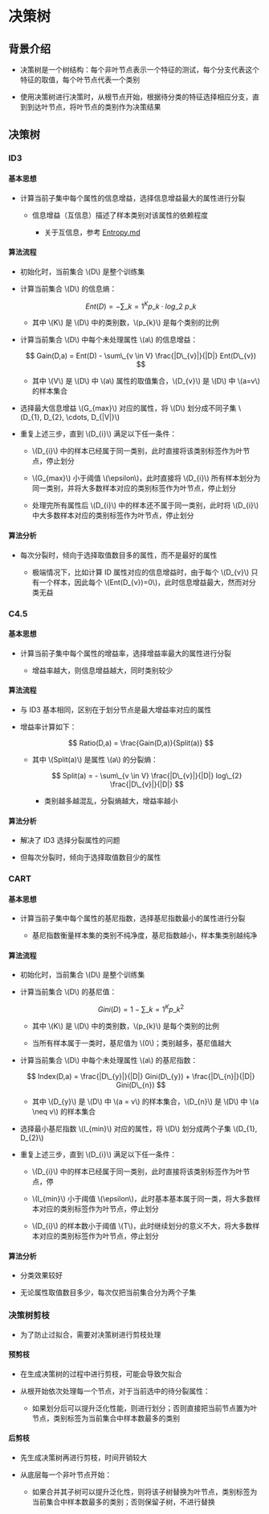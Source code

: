 <script type="text/javascript" src="http://cdn.mathjax.org/mathjax/latest/MathJax.js?config=default"></script>

# 决策树

## 背景介绍

- 决策树是一个树结构：每个非叶节点表示一个特征的测试，每个分支代表这个特征的取值，每个叶节点代表一个类别

- 使用决策树进行决策时，从根节点开始，根据待分类的特征选择相应分支，直到到达叶节点，将叶节点的类别作为决策结果

## 决策树

### ID3

#### 基本思想

- 计算当前子集中每个属性的信息增益，选择信息增益最大的属性进行分裂

	- 信息增益（互信息）描述了样本类别对该属性的依赖程度

		- 关于互信息，参考 [Entropy.md](Entropy.md)

#### 算法流程

- 初始化时，当前集合 \\(D\\) 是整个训练集

- 计算当前集合 \\(D\\) 的信息熵：

	$$ Ent(D) = - \sum\_{k=1}^{K} p\_{k} \cdot log\_{2} \ {p\_{k}} $$

	- 其中 \\(K\\) 是 \\(D\\) 中的类别数，\\(p\_{k}\\) 是每个类别的比例

- 计算当前集合 \\(D\\) 中每个未处理属性 \\(a\\) 的信息增益：

	$$ Gain(D,a) = Ent(D) - \sum\_{v \in V} \frac{|D\_{v}|}{|D|} Ent(D\_{v}) $$

	- 其中 \\(V\\) 是 \\(D\\) 中 \\(a\\) 属性的取值集合，\\(D\_{v}\\) 是 \\(D\\) 中 \\(a=v\\) 的样本集合

- 选择最大信息增益 \\(G\_{max}\\) 对应的属性，将 \\(D\\) 划分成不同子集 \\(D\_{1}, D\_{2}, \cdots, D\_{|V|}\\)

- 重复上述三步，直到 \\(D\_{i}\\) 满足以下任一条件：

	- \\(D\_{i}\\) 中的样本已经属于同一类别，此时直接将该类别标签作为叶节点，停止划分

	- \\(G\_{max}\\) 小于阈值 \\(\epsilon\\)，此时直接将 \\(D\_{i}\\) 所有样本划分为同一类别，并将大多数样本对应的类别标签作为叶节点，停止划分

	- 处理完所有属性后 \\(D\_{i}\\) 中的样本还不属于同一类别，此时将 \\(D\_{i}\\) 中大多数样本对应的类别标签作为叶节点，停止划分

#### 算法分析

- 每次分裂时，倾向于选择取值数目多的属性，而不是最好的属性

	- 极端情况下，比如计算 ID 属性对应的信息增益时，由于每个 \\(D\_{v}\\) 只有一个样本，因此每个 \\(Ent(D\_{v})=0\\)，此时信息增益最大，然而对分类无益

### C4.5

#### 基本思想

- 计算当前子集中每个属性的增益率，选择增益率最大的属性进行分裂

	- 增益率越大，则信息增益越大，同时类别较少

#### 算法流程

- 与 ID3 基本相同，区别在于划分节点是最大增益率对应的属性

- 增益率计算如下：

	$$ Ratio(D,a) = \frac{Gain(D,a)}{Split(a)} $$

	- 其中 \\(Split(a)\\) 是属性 \\(a\\) 的分裂熵：

		$$ Split(a) = - \sum\_{v \in V} \frac{|D\_{v}|}{|D|} log\_{2} \frac{|D\_{v}|}{|D|} $$

		- 类别越多越混乱，分裂熵越大，增益率越小

#### 算法分析

- 解决了 ID3 选择分裂属性的问题

- 但每次分裂时，倾向于选择取值数目少的属性

### CART

#### 基本思想

- 计算当前子集中每个属性的基尼指数，选择基尼指数最小的属性进行分裂

	- 基尼指数衡量样本集的类别不纯净度，基尼指数越小，样本集类别越纯净

#### 算法流程

- 初始化时，当前集合 \\(D\\) 是整个训练集

- 计算当前集合 \\(D\\) 的基尼值：

	$$ Gini(D) = 1 - \sum\_{k=1}^{K} p\_{k}^{2} $$

	- 其中 \\(K\\) 是 \\(D\\) 中的类别数，\\(p\_{k}\\) 是每个类别的比例

	- 当所有样本属于一类时，基尼值为 \\(0\\)；类别越多，基尼值越大

- 计算当前集合 \\(D\\) 中每个未处理属性 \\(a\\) 的基尼指数：

	$$ Index(D,a) = \frac{|D\_{y}|}{|D|} Gini(D\_{y}) + \frac{|D\_{n}|}{|D|} Gini(D\_{n}) $$

	- 其中 \\(D\_{y}\\) 是 \\(D\\) 中 \\(a = v\\) 的样本集合，\\(D\_{n}\\) 是 \\(D\\) 中 \\(a \neq v\\) 的样本集合

- 选择最小基尼指数 \\(I\_{min}\\) 对应的属性，将 \\(D\\) 划分成两个子集 \\(D\_{1}, D\_{2}\\)

- 重复上述三步，直到 \\(D\_{i}\\) 满足以下任一条件：

	- \\(D\_{i}\\) 中的样本已经属于同一类别，此时直接将该类别标签作为叶节点，停

	- \\(I\_{min}\\) 小于阈值 \\(\epsilon\\)，此时基本基本属于同一类，将大多数样本对应的类别标签作为叶节点，停止划分

	- \\(D\_{i}\\) 的样本数小于阈值 \\(T\\)，此时继续划分的意义不大，将大多数样本对应的类别标签作为叶节点，停止划分

#### 算法分析

- 分类效果较好

- 无论属性取值数目多少，每次仅把当前集合分为两个子集

### 决策树剪枝

- 为了防止过拟合，需要对决策树进行剪枝处理

#### 预剪枝

- 在生成决策树的过程中进行剪枝，可能会导致欠拟合

- 从根开始依次处理每一个节点，对于当前选中的待分裂属性：

	- 如果划分后可以提升泛化性能，则进行划分；否则直接把当前节点置为叶节点，类别标签为当前集合中样本数最多的类别

#### 后剪枝

- 先生成决策树再进行剪枝，时间开销较大

- 从底层每一个非叶节点开始：

	- 如果合并其子树可以提升泛化性，则将该子树替换为叶节点，类别标签为当前集合中样本数最多的类别；否则保留子树，不进行替换